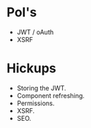 # PoI's

- JWT / oAuth
- XSRF

# Hickups

- Storing the JWT.
- Component refreshing.
- Permissions.
- XSRF.
- SEO.
